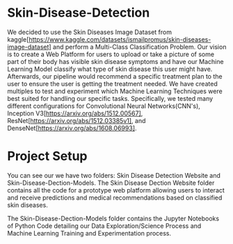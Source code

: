 # Skin-Disease-Detection
We decided to use the Skin Diseases Image Dataset from kaggle[https://www.kaggle.com/datasets/ismailpromus/skin-diseases-image-dataset] and perform a Multi-Class Classification Problem.
Our vision is to create a Web Platform for users to upload or take a picture of some part of their body has visible skin disease symptoms and have our Machine Learning Model 
classify what type of skin disease this user might have. Afterwards, our pipeline would recommend a specific treatment plan to the user to ensure the user is getting the treatment needed. We have created multiples to test and experiment which Machine Learning Techniques were best suited for handling our specific
tasks. Specifically, we tested many different configurations for Convolutional Neural Networks(CNN's), Inception V3[https://arxiv.org/abs/1512.00567], ResNet[https://arxiv.org/abs/1512.03385v1],
and DenseNet[https://arxiv.org/abs/1608.06993]. 

# Project Setup
You can see our we have two folders: Skin Disease Detection Website and Skin-Disease-Dection-Models. The Skin Disease Dection Website folder contains all the code for a 
prototype web platform allowing users to interact and receive predictions and medical recommendations based on classified skin diseases.

The Skin-Disease-Dection-Models folder contains the Jupyter Notebooks of Python Code detailing our Data Exploration/Science Process and Machine Learning Training and Experimentation
process. 
